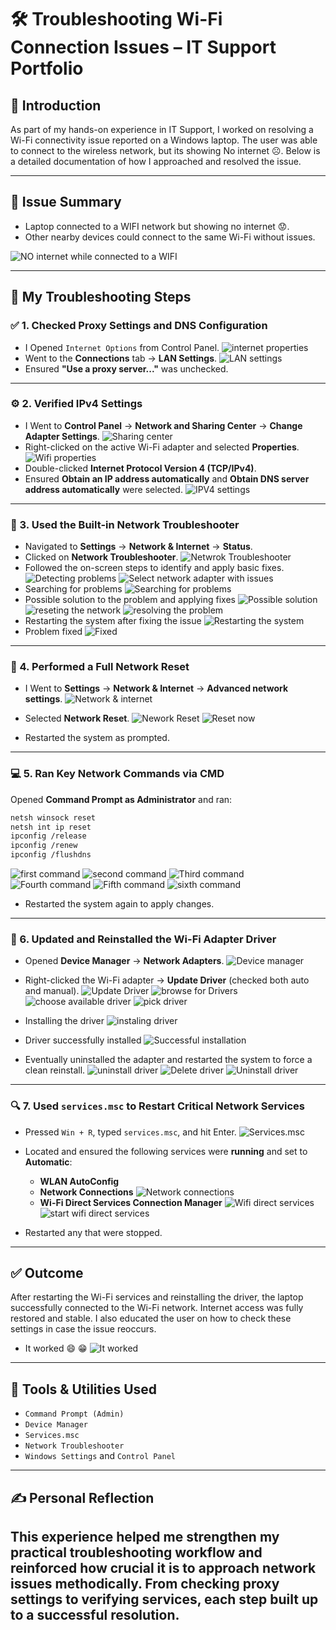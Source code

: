 
# 🛠️ Troubleshooting Wi-Fi Connection Issues – IT Support Portfolio

## 👋 Introduction

As part of my hands-on experience in IT Support, I worked on resolving a Wi-Fi connectivity issue reported on a Windows laptop. The user was able to connect to the wireless network, but its showing No internet :frowning_face:. Below is a detailed documentation of how I approached and resolved the issue.

---

## 🧩 Issue Summary

- Laptop connected to a WIFI network but showing no internet :worried:. 
- Other nearby devices could connect to the same Wi-Fi without issues.

![NO internet while connected to a WIFI](images/01-wificonnected.png)

---

## 🔧 My Troubleshooting Steps

### ✅ 1. Checked Proxy Settings and DNS Configuration
- I Opened `Internet Options` from Control Panel.
![internet properties](images/02-internetproperties.png)
- Went to the **Connections** tab → **LAN Settings**.
![LAN settings](images/03-LAN-settings.png)
- Ensured **"Use a proxy server..."** was unchecked.

---

### ⚙️ 2. Verified IPv4 Settings
- I Went to **Control Panel** → **Network and Sharing Center** → **Change Adapter Settings**.
![Sharing center](images/04-Sharing-center.png)
- Right-clicked on the active Wi-Fi adapter and selected **Properties**.
![Wifi properties](images/05-wifiproperties.png)
- Double-clicked **Internet Protocol Version 4 (TCP/IPv4)**.
- Ensured **Obtain an IP address automatically** and **Obtain DNS server address automatically** were selected.
![IPV4 settings](images/06-IPV4-settings.png)

---

### 🧰 3. Used the Built-in Network Troubleshooter
- Navigated to **Settings** → **Network & Internet** → **Status**.
- Clicked on **Network Troubleshooter**.
![Netwrok Troubleshooter](images/07-network-troubleshoot.png)
- Followed the on-screen steps to identify and apply basic fixes.
![Detecting problems](images/08-detecting-problems.png)
![Select network adapter with issues](images/09-select-network-adapter.png)
- Searching for problems
![Searching for problems](images/10-serching-for-problems.png)
- Possible solution to the problem and applying fixes
![Possible solution](images/11-possible-solution.png)
![reseting the network](images/12-reseting-the-network.png)
![resolving the problem](images/13-resolving-problems.png)
- Restarting the system after fixing the issue
![Restarting the system](images/14-restarting-the-system.png)
- Problem fixed
![Fixed](images/15-fixed.png)

---

### 🔄 4. Performed a Full Network Reset
- I Went to **Settings** → **Network & Internet** → **Advanced network settings**.
![Network & internet](images/16-network&internet.png)
- Selected **Network Reset**.
![Nework Reset](images/17-network-reset.png)
![Reset now](images/18-reset-now.png)

- Restarted the system as prompted.

---

### 💻 5. Ran Key Network Commands via CMD
Opened **Command Prompt as Administrator** and ran:

```bash
netsh winsock reset
netsh int ip reset
ipconfig /release
ipconfig /renew
ipconfig /flushdns
```
![first command](images/20-first-command.png)
![second command](images/22-second-command.png)
![Third command](images/24-third-command.png)
![Fourth command](images/25-fourth-command.png)
![Fifth command](images/26-fifth-command.png)
![sixth command](images/27-sixth-command.png)

- Restarted the system again to apply changes.

---

### 📡 6. Updated and Reinstalled the Wi-Fi Adapter Driver
- Opened **Device Manager** → **Network Adapters**.
![Device manager](images/28-device-manager.png)
- Right-clicked the Wi-Fi adapter → **Update Driver** (checked both auto and manual).
![Update Driver](images/29-update-driver.png)
![browse for Drivers](images/30-browse-for-driver.png)
![choose available driver](images/31-pick-available-driver.png)
![pick driver](images/32-choose-the-driver.png)
- Installing the driver
![instaling driver](images/33-installing-drivers.png)
- Driver successfully installed
![Successful installation](images/34-successfully-updated.png)

- Eventually uninstalled the adapter and restarted the system to force a clean reinstall.
![uninstall driver](images/35-uninstall-driver.png)
![Delete driver](images/36-delete-the-driver-software.png)
![Uninstall driver](images/37-uninstalling.png)

---

### 🔍 7. Used `services.msc` to Restart Critical Network Services
- Pressed `Win + R`, typed `services.msc`, and hit Enter.
![Services.msc](images/38-services-msc.png)
- Located and ensured the following services were **running** and set to **Automatic**:
  - **WLAN AutoConfig**
  - **Network Connections**
  ![Network connections](images/41-network-connections.png)
  - **Wi-Fi Direct Services Connection Manager**
  ![Wifi direct services](images/39-wifi-direct-services.png)
  ![start wifi direct services](images/40-click-start.png)

- Restarted any that were stopped.

---

## ✅ Outcome

After restarting the Wi-Fi services and reinstalling the driver, the laptop successfully connected to the Wi-Fi network. Internet access was fully restored and stable. I also educated the user on how to check these settings in case the issue reoccurs.
- It worked :smile: :grin:
![It worked](images/42-wifi-working.png)


---

## 🧰 Tools & Utilities Used

- `Command Prompt (Admin)`
- `Device Manager`
- `Services.msc`
- `Network Troubleshooter`
- `Windows Settings` and `Control Panel`

---

## ✍️ Personal Reflection

This experience helped me strengthen my practical troubleshooting workflow and reinforced how crucial it is to approach network issues methodically. From checking proxy settings to verifying services, each step built up to a successful resolution.
---

